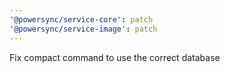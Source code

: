 ```yaml
---
'@powersync/service-core': patch
'@powersync/service-image': patch
---
```


Fix compact command to use the correct database
